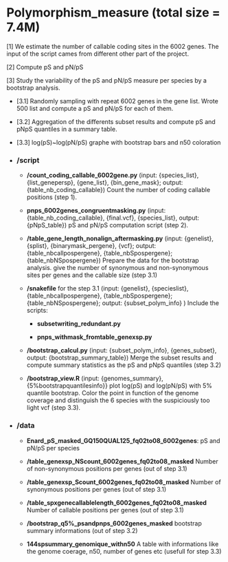 # Polymorphism_measure (total size = 7.4M)

[1] We estimate the number of callable coding sites in the 6002 genes. The input of the script cames from different other part of the project.

[2] Compute pS and pN/pS

[3] Study the variability of the pS and pN/pS measure per species by a bootstrap analysis.

   - [3.1] Randomly sampling with repeat 6002 genes in the gene list.
   	Wrote 500 list and compute a pS and pN/pS for each of them.

   - [3.2] Aggregation of the differents subset results and compute pS and pNpS quantiles in a summary table.

   - [3.3] log(pS)~log(pN/pS) graphe with bootstrap bars and n50 coloration


	
- ### **/script**

	- **/count_coding_callable_6002gene.py** (input: {species_list}, {list_genepersp}, {gene_list}, {bin_gene_mask}; output: {table_nb_coding_callable})
  	Count the number of coding callable positions (step 1).

	- **pnps_6002genes_congruentmasking.py** (input: {table_nb_coding_callable}, {final.vcf}, {species_list}, output: {pNpS_table})
   	pS and pN/pS computation script (step 2).

	- **/table_gene_length_nonalign_aftermasking.py** (input: {genelist}, {splist}, {binarymask_pergene}, {vcf}; output: {table_nbcallpospergene}, {table_nbSpospergene}; {table_nbNSpospergene})
   	Prepare the data for the bootstrap analysis. give the number of synonymous and non-synonymous sites per genes and the callable size (step 3.1)

	- **/snakefile** for the step 3.1 (input: {genelist}, {specieslist}, {table_nbcallpospergene}, {table_nbSpospergene}; {table_nbNSpospergene}; output: {subset_polym_info} )
   	 Include the scripts:
		
	  - **subsetwriting_redundant.py**

	  - **pnps_withmask_fromtable_genexsp.py**

	- **/bootstrap_calcul.py** (input: {subset_polym_info}, {genes_subset}, output: {bootstrap_summary_table})
   	Merge the subset results and compute summary statistics as the pS and pNpS quantiles (step 3.2)

	- **/bootstrap_view.R** (input: {genomes_summary}, {5%bootstrapquantilesinfo}}
   		plot log(pS) and log(pN/pS) with 5% quantile bootstrap. Color the point in function of the genome coverage and distinguish the 6 species with the suspiciously too light vcf (step 3.3).

- ### **/data**

	- **Enard_pS_masked_GQ150QUAL125_fq02to08_6002genes**: pS and pN/pS per species

	- **/table_genexsp_NScount_6002genes_fq02to08_masked**
   	Number of non-synonymous positions per genes (out of step 3.1)

	- **/table_genexsp_Scount_6002genes_fq02to08_masked**
   	Number of synonymous positions per genes (out of step 3.1)

	- **/table_spxgenecallablelength_6002genes_fq02to08_masked**
   	Number of callable positions per genes (out of step 3.1)

	- **/bootstrap_q5%_psandpnps_6002genes_masked**
   	bootstrap summary informations (out of step 3.2)

	- **144spsummary_genomique_withn50**
   	A table with informations like the genome coerage, n50, number of genes etc (usefull for step 3.3)
		

